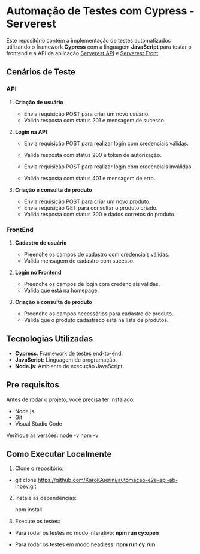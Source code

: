 # Automação de Testes com Cypress - Serverest

Este repositório contém a implementação de testes automatizados utilizando o framework **Cypress** com a linguagem **JavaScript** para testar o frontend e a API da aplicação [Serverest API](https://serverest.dev/) e [Serverest Front](https://front.serverest.dev/).

## Cenários de Teste

### API

1. **Criação de usuário**  
   - Envia requisição POST para criar um novo usuário.
   - Valida resposta com status 201 e mensagem de sucesso.

2. **Login na API**  
   - Envia requisição POST para realizar login com credenciais válidas.
   - Valida resposta com status 200 e token de autorização.
  
   - Envia requisição POST para realizar login com credenciais inválidas.
   - Valida resposta com status 401 e mensagem de erro.

3. **Criação e consulta de produto**  
   - Envia requisição POST para criar um novo produto.
   - Envia requisição GET para consultar o produto criado.
   - Valida resposta com status 200 e dados corretos do produto.

### FrontEnd

1. **Cadastro de usuário** 
   - Preenche os campos de cadastro com credenciais válidas.
   - Valida mensagem de cadastro com sucesso.

2. **Login no Frontend**  
   - Preenche os campos de login com credenciais válidas.
   - Valida que está na homepage.

3. **Criação e consulta de produto**  
   - Preenche os campos necessários para cadastro de produto.
   - Valida que o produto cadastrado está na lista de produtos.


## Tecnologias Utilizadas

- **Cypress**: Framework de testes end-to-end.
- **JavaScript**: Linguagem de programação.
- **Node.js**: Ambiente de execução JavaScript.

## Pre requisitos
Antes de rodar o projeto, você precisa ter instalado:

- Node.js
- Git
- Visual Studio Code

Verifique as versões:
node -v
npm -v


## Como Executar Localmente

1. Clone o repositório:

  - git clone https://github.com/KarolGuerini/automacao-e2e-api-ab-inbev.git

   
2. Instale as dependências:
   
   npm install

3. Execute os testes:
   
- Para rodar os testes no modo interativo:   **npm run cy:open**

- Para rodar os testes em modo headless:     **npm run cy:run**